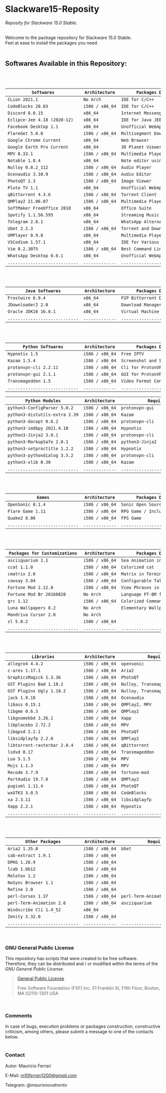 # Slackware15-Reposity
*Reposity for Slackware 15.0 Stable.*
<br/><br/>

Welcome to the package repository for Slackware 15.0 Stable.<br/>
Feel at ease to install the packages you need.
<br/><br/>

## Softwares Available in this Repository:

<br/><br/>

| `Softwares`                    | `Architecture`  | `Packages Description`             | `Required By` |
|--------------------------------|-----------------|------------------------------------|---------------|
| `CLion 2021.1`                 | `No Arch`       | `IDE for C/C++`                    |               |
| `CodeBlocks 20.03`             | `i586 / x86_64` | `IDE for C/C++`                    |               |
| `Discord 0.0.15`               | `x86_64`        | `Internet Messenger`               |               |
| `Eclipce-Jee 4.18 (2020-12)`   | `x86_64`        | `IDE for Java JEE`                 |               |
| `Facebook Desktop 1.1`         | `x86_64`        | `Unofficial WebApp for Facebook`   |               |
| `FlareGet 5.0.0`               | `i586 / x86_64` | `Multisegment Download Manager`    |               |
| `Google Chrome Current`        | `x86_64`        | `Web Browser`                      |               |
| `Google Earth Pro Current`     | `x86_64`        | `3D Planet Viewer`                 |               |
| `MPV 0.33.1`                   | `i586 / x86_64` | `Multimedia Player`                | `Hypnotix`    |
| `Notable 1.8.4`                | `x86_64`        | `Note editor using Markdown`       |               |
| `Nulloy 0.8.2_112`             | `i586 / x86_64` | `Audio Player`                     |               |
| `Ocenaudio 3.10.9`             | `i586 / x86_64` | `Audio Editor`                     |               |
| `PhotoQT 2.3`                  | `i586 / x86_64` | `Image Viewer`                     |               |
| `Pluto TV 1.1`                 | `x86_64`        | `Unofficial WebApp for Pluto TV`   |               |
| `qBittorrent 4.3.6`            | `i586 / x86_64` | `Torrent Client`                   |               |
| `QMPlay2 21.06.07`             | `i586 / x86_64` | `Multimedia Player`                |               |
| `SoftMaker FreeOffice 2018`    | `x86_64`        | `Office Suite`                     |               |
| `Spotify 1.1.56.595`           | `x86_64`        | `Streaming Music player`           |               |
| `Telegram 2.8.1`               | `x86_64`        | `WhatsApp Alternative`             |               |
| `UGet 2.2.3`                   | `i586 / x86_64` | `Torrent and Download Manager`     |               |
| `UMPlayer 0.9.8`               | `x86_64`        | `Multimedia Player`                |               |
| `VSCodium 1.57.1`              | `x86_64`        | `IDE for Various Languages`        |               |
| `Vim 8.2.3075`                 | `i586 / x86_64` | `Best Command Line Text Editor`    |               |
| `WhatsApp Desktop 0.6.1`       | `x86_64`        | `Unofficial WebApp for WhatsApp`   |               |
| `............................` | `.............` | `................................` | `...........` |

<br/><br/>

| `Java Softwares`               | `Architecture`  | `Packages Description`             |
|--------------------------------|-----------------|------------------------------------|
| `Frostwire 6.9.4`              | `x86_64`        | `P2P Bittorrent Downloader`        |
| `JDownloader2 2.0`             | `x86_64`        | `Download Manager`                 |
| `Oracle JDK16 16.0.1`          | `x86_64`        | `Virtual Machine Java`             |
| `............................` | `.............` | `................................` |

<br/><br/>

| `Python Softwares`             | `Architecture`  | `Packages Description`             |
|--------------------------------|-----------------|------------------------------------|
| `Hypnotix 1.5`                 | `i586 / x86_64` | `Free IPTV`                        |
| `Kazam 1.5.4`                  | `i586 / x86_64` | `Screenshot and Screencast`        |
| `protonvpn-cli 2.2.11`         | `i586 / x86_64` | `Cli for ProtonVPN`                |
| `protonvpn-gui 2.1.1`          | `i586 / x86_64` | `GUI for ProtonVPN`                |
| `Transmageddon 1.5`            | `i586 / x86_64` | `Video Format Conversion Tool`     |
| `............................` | `.............` | `................................` |

| `Python Modules`               | `Architecture`  | `Required By`                      |
|--------------------------------|-----------------|------------------------------------|
| `python3-ConfigParser 5.0.2`   | `i586 / x86_64` | `protonvpn-gui`                    |
| `python3-distutils-extra 2.39` | `i586 / x86_64` | `Kazam`                            |
| `python3-docopt 0.6.2`         | `i586 / x86_64` | `protonvpn-cli`                    |
| `python3-imdbpy 2021.4.18`     | `i586 / x86_64` | `Hypnotix`                         |
| `python3-Jinja2 3.0.1`         | `i586 / x86_64` | `protonvpn-cli`                    |
| `python3-MarkupSafe 2.0.1`     | `i586 / x86_64` | `python3-Jinja2`                   |
| `python3-setproctitle 1.2.2`   | `i586 / x86_64` | `Hypnotix`                         |
| `python3-pythondialog 3.5.2`   | `i586 / x86_64` | `protonvpn-cli`                    |
| `python3-xlib 0.30`            | `i586 / x86_64` | `Kazam`                            |
| `............................` | `.............` | `................................` |

<br/><br/>

| `Games`                        | `Architecture`  | `Packages Description`             |
|--------------------------------|-----------------|------------------------------------|
| `OpenSonic 0.1.4`              | `i586 / x86_64` | `Sonic Open Source`                |
| `Flare Game 1.11`              | `i586 / x86_64` | `RPG Game / Include Engine`        |
| `Quake2 8.00`                  | `i586 / x86_64` | `FPS Game`                         |
| `............................` | `.............` | `................................` |


<br/><br/>

| `Packages for Customizations`  | `Architecture`  | `Packages Description`             |
|--------------------------------|-----------------|------------------------------------|
| `asciiquarium 1.1`             | `i586 / x86_64` | `Sea Animation in ASCII Art`       |
| `ccat 1.1.0`                   | `i586 / x86_64` | `Colorized cat`                    |
| `cmatrix 2.0`                  | `i586 / x86_64` | `Matrix in Terminal`               |
| `cowsay 3.04`                  | `i586 / x86_64` | `Configurable Talking Cow`         |
| `Fortune Mod 2.12.0`           | `i586 / x86_64` | `View Phrases in Terminal`         |
| `Fortune Mod Br 20160820`      | `No Arch`       | `Language PT-BR for fortune-mod`   |
| `grc 1.12`                     | `i586 / x86_64` | `Colorized Commands`               |
| `Luna Wallpapers 0.2`          | `No Arch`       | `Elementary Wallpapers`            |
| `Mandriva Cursor 2.0 `         | `No Arch`       |                                    |
| `sl 5.0.2`                     | `i586 / x86_64` |                                    |
| `............................` | `.............` | `................................` |

<br/><br/>

| `Libraries`                    | `Architecture`  | `Required By`                      |
|--------------------------------|-----------------|------------------------------------|
| `allegro4 4.4.2`               | `i586 / x86_64` | `opensonic`                        |
| `c-ares 1.17.1`                | `i586 / x86_64` | `Aria2`                            |
| `GraphicsMagick 1.3.36`        | `i586 / x86_64` | `PhotoQT`                          |
| `GST Plugins Bad 1.18.2`       | `i586 / x86_64` | `Nulloy, Transmageddon`            |
| `GST Plugins Ugly 1.18.2`      | `i586 / x86_64` | `Nulloy, Transmageddon`            |
| `jack 1.9.18`                  | `i586 / x86_64` | `Ocenaudio`                        |
| `libass 0.15.1`                | `i586 / x86_64` | `QMPlay2, MPV`                     |
| `libgme 0.6.3`                 | `i586 / x86_64` | `QMPlay2`                          |
| `libgnomekbd 3.26.1`           | `i586 / x86_64` | `Xapp`                             |
| `libplacebo 2.72.2`            | `i586 / x86_64` | `MPV`                              |
| `libqpsd 2.2.1`                | `i586 / x86_64` | `PhotoQT`                          |
| `libsidplayfp 2.2.0`           | `i586 / x86_64` | `QMPlay2`                          |
| `libtorrent-rasterbar 2.0.4`   | `i586 / x86_64` | `qBittorrent`                      |
| `lsdvd 0.17`                   | `i586 / x86_64` | `Transmageddon`                    |
| `Lua 5.1.5`                    | `i586 / x86_64` | `MPV`                              |
| `Mujs 1.1.3`                   | `i586 / x86_64` | `MPV`                              |
| `Recode 3.7.9`                 | `i586 / x86_64` | `fortune-mod`                      |
| `PortAudio 19.7.0`             | `i586 / x86_64` | `QMPlay2`                          |
| `pugixml 1.11.4`               | `i586 / x86_64` | `PhotoQT`                          |
| `wxGTK3 3.0.5`                 | `i586 / x86_64` | `CodeBlocks`                       |
| `xa 2.3.11`                    | `i586 / x86_64` | `libsidplayfp`                     |
| `Xapp 2.2.1`                   | `i586 / x86_64` | `Hypnotix`                         |
| `............................` | `.............` | `................................` |

<br/><br/>

| `Other Packages`               | `Architecture`  | `Required By`                      |
|--------------------------------|-----------------|------------------------------------|
| `Aria2 1.35.0`                 | `i586 / x86_64` | `UGet`                             |
| `cab-extract 1.9.1`            | `i586 / x86_64` |                                    |
| `DPKG 1.20.9`                  | `i586 / x86_64` |                                    |
| `lcab 1.0b12`                  | `i586 / x86_64` |                                    |
| `Molotov 1.2`                  | `i586 / x86_64` |                                    |
| `NoSync Browser 1.1`           | `i586 / x86_64` |                                    |
| `Refine 2.0`                   | `i586 / x86_64` |                                    |
| `perl-Curses 1.37`             | `i586 / x86_64` | `perl-Term-Animation`              |
| `perl-Term-Animation 2.6`      | `i586 / x86_64` | `asciiquarium`                     |
| `Windscribe Cli 1.4_52`        | `x86_64`        |                                    |
| `Zenity 3.32.0`                | `i586 / x86_64` |                                    |
| `............................` | `.............` | `................................` | 

<br/>

### GNU General Public License

This repository has scripts that were created to be free software.<br/>
Therefore, they can be distributed and / or modified within the terms of the *GNU General Public License*.

>[General Public License](https://pt.wikipedia.org/wiki/GNU_General_Public_License)
>
>Free Software Foundation (FSF) Inc. 51 Franklin St, Fifth Floor, Boston, MA 02110-1301 USA
<br/>

### Comments

In case of bugs, execution problems or packages construction, constructive criticism, among others, please submit a message to one of the contacts below.
<br/><br/>

### Contact

Autor: Mauricio Ferrari

E-Mail: *m10ferrari1200@gmail.com*

Telegram: *@maurixnovatrento*
